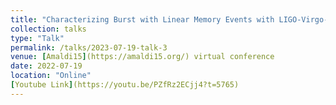 ```yaml
---
title: "Characterizing Burst with Linear Memory Events with LIGO-Virgo-KAGRA and Pulsar Timing Array Observatories"
collection: talks
type: "Talk"
permalink: /talks/2023-07-19-talk-3
venue: [Amaldi15](https://amaldi15.org/) virtual conference
date: 2022-07-19
location: "Online"
[Youtube Link](https://youtu.be/PZfRz2ECjj4?t=5765)
---
```

